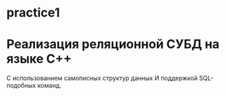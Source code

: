 # practice1
# Реализация реляционной СУБД на языке С++
С использованием самописных структур данных
И поддержкой SQL-подобных команд.
